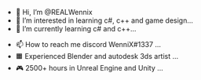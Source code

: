 - 👋 Hi, I’m @REALWennix
- 👀 I’m interested in learning c#, c++ and game design...
- 🌱 I’m currently learning c# and c++...
<!---- 💞️ I’m looking to collaborate on  ...--->
- 📫 How to reach me discord WenniX#1337 ...
- 🟧 Experienced Blender and autodesk 3ds artist ...
- 🎮 2500+ hours in Unreal Engine and Unity ...

<!---
REALWennix/REALWennix is a ✨ special ✨ repository because its `README.md` (this file) appears on your GitHub profile.
You can click the Preview link to take a look at your changes.
--->

